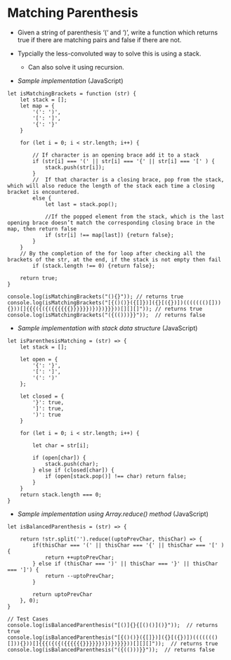 # Matching Parenthesis

- Given a string of parenthesis ‘(‘ and ‘)’, write a function which returns true if there are matching pairs and false if there are not.
- Typcially the less-convoluted way to solve this is using a stack.
  - Can also solve it using recursion.

- *Sample implementation* (JavaScript)
```
let isMatchingBrackets = function (str) {
    let stack = [];
    let map = {
        '(': ')',
        '[': ']',
        '{': '}'
    }

    for (let i = 0; i < str.length; i++) {

        // If character is an opening brace add it to a stack
        if (str[i] === '(' || str[i] === '{' || str[i] === '[' ) {
            stack.push(str[i]);
        }
        //  If that character is a closing brace, pop from the stack, which will also reduce the length of the stack each time a closing bracket is encountered.
        else {
            let last = stack.pop();

            //If the popped element from the stack, which is the last opening brace doesn’t match the corresponding closing brace in the map, then return false
            if (str[i] !== map[last]) {return false};
        }
    }
    // By the completion of the for loop after checking all the brackets of the str, at the end, if the stack is not empty then fail
        if (stack.length !== 0) {return false};

    return true;
}

console.log(isMatchingBrackets("(){}")); // returns true
console.log(isMatchingBrackets("[{()()}({[]})]({}[({})])((((((()[])){}))[]{{{({({({{{{{{}}}}}})})})}}}))[][][]")); // returns true
console.log(isMatchingBrackets("({(()))}}"));  // returns false
```

- *Sample implementation with stack data structure* (JavaScript)
```
let isParenthesisMatching = (str) => {
    let stack = [];

    let open = {
        '{': '}',
        '[': ']',
        '(': ')'
    };

    let closed = {
        '}': true,
        ']': true,
        ')': true
    }

    for (let i = 0; i < str.length; i++) {

        let char = str[i];

        if (open[char]) {
            stack.push(char);
        } else if (closed[char]) {
            if (open[stack.pop()] !== char) return false;
        }
    }
    return stack.length === 0;
}
```

- *Sample implementation using Array.reduce() method* (JavaScript)
```
let isBalancedParenthesis = (str) => {
    
    return !str.split('').reduce((uptoPrevChar, thisChar) => {
        if(thisChar === '(' || thisChar === '{' || thisChar === '[' ) {
            return ++uptoPrevChar;
        } else if (thisChar === ')' || thisChar === '}' || thisChar === ']') {
            return --uptoPrevChar;
        }

        return uptoPrevChar
    }, 0);
}

// Test Cases
console.log(isBalancedParenthesis("[()]{}{[()()]()}"));  // returns true
console.log(isBalancedParenthesis("[{()()}({[]})]({}[({})])((((((()[])){}))[]{{{({({({{{{{{}}}}}})})})}}}))[][][]"));  // returns true
console.log(isBalancedParenthesis("({(()))}}"));  // returns false
```